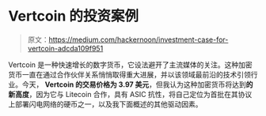 # Vertcoin 的投资案例

> 原文：<https://medium.com/hackernoon/investment-case-for-vertcoin-adcda109f951>

Vertcoin 是一种快速增长的数字货币，它设法避开了主流媒体的关注。这种加密货币一直在通过合作伙伴关系悄悄取得重大进展，并以该领域最前沿的技术引领行业。今天， **Vertcoin 的交易价格为 3.97 美元**，但我认为这种加密货币将达到**的新高度**，因为它与 Litecoin 合作，具有 ASIC 抗性，将自己定位为首批在其协议上部署闪电网络的硬币之一，以及我下面概述的其他驱动因素。